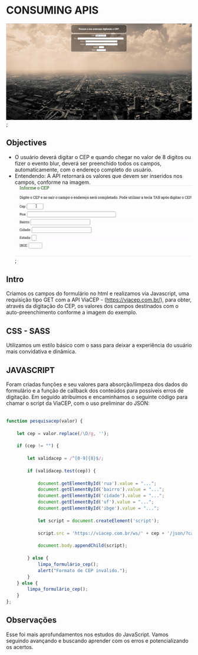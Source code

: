 # CONSUMING APIS

![Exemplo](img/img_capa.jpg);

## Objectives
+ ​O usuário deverá digitar o CEP e quando chegar no valor de 8 digitos ou fizer o evento blur, deverá ser preenchido todos os campos, automaticamente, com o endereço completo do usuário.
+ Entendendo: ​A API retornará os valores que devem ser inseridos nos campos, conforme na imagem.​ 
![Exemplo](img/exemplo.gif);


## Intro

Criamos os campos do formulário no html e realizamos via Javascript, uma requisição tipo GET  com a API ViaCEP - (https://viacep.com.br/), para obter, através da digitação do CEP, os valores dos campos destinados com o auto-preenchimento conforme a imagem do exemplo.

## CSS - SASS

Utilizamos um estilo básico com o sass para deixar a experiência do usuário mais convidativa e dinâmica. 

## JAVASCRIPT

Foram criadas funções e seu valores para absorção/limpeza dos dados do formulário e a função de callback dos conteúdos para possíveis erros de digitação. Em seguido atribuimos e encaminhamos o seguinte código para chamar o script da ViaCEP, com o uso preliminar do JSON:

```javascript

function pesquisacep(valor) {

    let cep = valor.replace(/\D/g, '');

    if (cep != "") {

        let validacep = /^[0-9]{8}$/;

        if (validacep.test(cep)) {

            document.getElementById('rua').value = "...";
            document.getElementById('bairro').value = "...";
            document.getElementById('cidade').value = "...";
            document.getElementById('uf').value = "...";
            document.getElementById('ibge').value = "...";

            let script = document.createElement('script');

            script.src = 'https://viacep.com.br/ws/' + cep + '/json/?callback=meu_callback';

            document.body.appendChild(script);

        } else {
            limpa_formulário_cep();
            alert("Formato de CEP inválido.");
        }
    } else {
        limpa_formulário_cep();
    }
};

```

## Observações

Esse foi mais aprofundamentos nos estudos do JavaScript. Vamos seguindo avançando e buscando aprender com os erros e potencializando os acertos.  